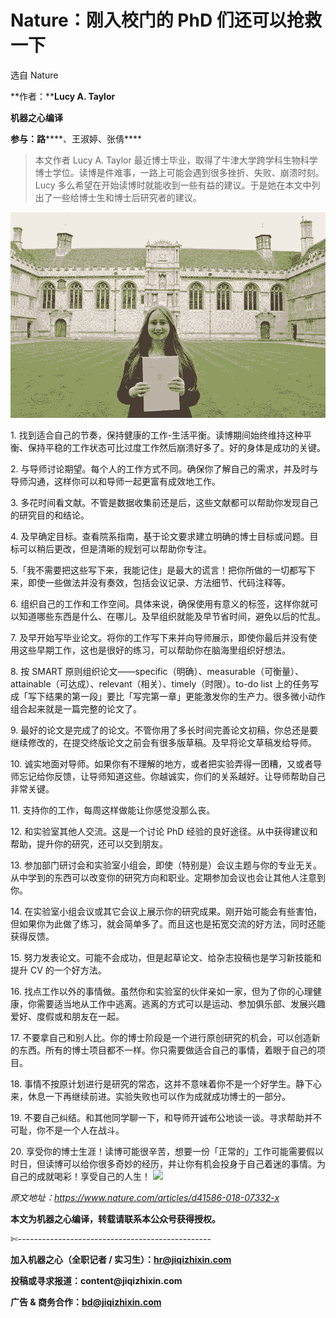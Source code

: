 # Nature：刚入校门的 PhD 们还可以抢救一下

选自 Nature

**作者：******Lucy A. Taylor****

******机器之心编译******

**参与：路******、王淑婷、张倩****

> 本文作者 Lucy A. Taylor 最近博士毕业，取得了牛津大学跨学科生物科学博士学位。读博是件难事，一路上可能会遇到很多挫折、失败、崩溃时刻。Lucy 多么希望在开始读博时就能收到一些有益的建议。于是她在本文中列出了一些给博士生和博士后研究者的建议。

![](img/78c942ff8f1bf4eb6b3585cb63fc8bf8-fs8.png)

1\. 找到适合自己的节奏，保持健康的工作-生活平衡。读博期间始终维持这种平衡、保持平稳的工作状态可比过度工作然后崩溃好多了。好的身体是成功的关键。

2\. 与导师讨论期望。每个人的工作方式不同。确保你了解自己的需求，并及时与导师沟通，这样你可以和导师一起更富有成效地工作。

3\. 多花时间看文献。不管是数据收集前还是后，这些文献都可以帮助你发现自己的研究目的和结论。

4\. 及早确定目标。查看院系指南，基于论文要求建立明确的博士目标或问题。目标可以稍后更改，但是清晰的规划可以帮助你专注。

5.「我不需要把这些写下来，我能记住」是最大的谎言！把你所做的一切都写下来，即使一些做法并没有奏效，包括会议记录、方法细节、代码注释等。

6\. 组织自己的工作和工作空间。具体来说，确保使用有意义的标签，这样你就可以知道哪些东西是什么、在哪儿。及早组织就能及早节省时间，避免以后的忙乱。

7\. 及早开始写毕业论文。将你的工作写下来并向导师展示，即使你最后并没有使用这些早期工作，这也是很好的练习，可以帮助你在脑海里组织好想法。

8\. 按 SMART 原则组织论文——specific（明确）、measurable（可衡量）、attainable（可达成）、relevant（相关）、timely（时限）。to-do list 上的任务写成「写下结果的第一段」要比「写完第一章」更能激发你的生产力。很多微小动作组合起来就是一篇完整的论文了。

9\. 最好的论文是完成了的论文。不管你用了多长时间完善论文初稿，你总还是要继续修改的，在提交终版论文之前会有很多版草稿。及早将论文草稿发给导师。

10\. 诚实地面对导师。如果你有不理解的地方，或者把实验弄得一团糟，又或者导师忘记给你反馈，让导师知道这些。你越诚实，你们的关系越好。让导师帮助自己非常关键。

11\. 支持你的工作，每周这样做能让你感觉没那么丧。

12\. 和实验室其他人交流。这是一个讨论 PhD 经验的良好途径。从中获得建议和帮助，提升你的研究，还可以交到朋友。

13\. 参加部门研讨会和实验室小组会，即使（特别是）会议主题与你的专业无关。从中学到的东西可以改变你的研究方向和职业。定期参加会议也会让其他人注意到你。

14\. 在实验室小组会议或其它会议上展示你的研究成果。刚开始可能会有些害怕，但如果你为此做了练习，就会简单多了。而且这也是拓宽交流的好方法，同时还能获得反馈。

15\. 努力发表论文。可能不会成功，但是起草论文、给杂志投稿也是学习新技能和提升 CV 的一个好方法。

16\. 找点工作以外的事情做。虽然你和实验室的伙伴亲如一家，但为了你的心理健康，你需要适当地从工作中逃离。逃离的方式可以是运动、参加俱乐部、发展兴趣爱好、度假或和朋友在一起。

17\. 不要拿自己和别人比。你的博士阶段是一个进行原创研究的机会，可以创造新的东西。所有的博士项目都不一样。你只需要做适合自己的事情，着眼于自己的项目。

18\. 事情不按原计划进行是研究的常态，这并不意味着你不是一个好学生。静下心来，休息一下再继续前进。实验失败也可以作为成就成功博士的一部分。

19\. 不要自己纠结。和其他同学聊一下，和导师开诚布公地谈一谈。寻求帮助并不可耻，你不是一个人在战斗。

20\. 享受你的博士生涯！读博可能很辛苦，想要一份「正常的」工作可能需要假以时日，但读博可以给你很多奇妙的经历，并让你有机会投身于自己着迷的事情。为自己的成就喝彩！享受自己的人生！ ***![](img/2d1c94eb4a4ba15f356c96c72092e02b-fs8.png)***

*原文地址：https://www.nature.com/articles/d41586-018-07332-x*

****本文为机器之心编译，**转载请联系本公众号获得授权****。**

✄------------------------------------------------

**加入机器之心（全职记者 / 实习生）：hr@jiqizhixin.com**

**投稿或寻求报道：**content**@jiqizhixin.com**

**广告 & 商务合作：bd@jiqizhixin.com**